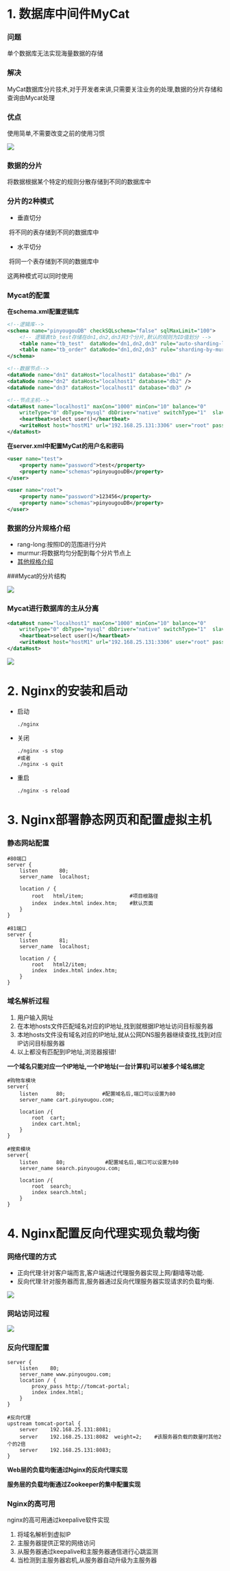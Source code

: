 # 1. 数据库中间件MyCat

### 问题

单个数据库无法实现海量数据的存储

### 解决

MyCat数据库分片技术,对于开发者来讲,只需要关注业务的处理,数据的分片存储和查询由Mycat处理

### 优点

使用简单,不需要改变之前的使用习惯

![](https://github.com/fudingcheng/teaching-notes/blob/master/diagrams/pinyougou/%E9%83%A8%E7%BD%B2/Mycat%E5%92%8CMysql%E7%9A%84%E5%85%B3%E7%B3%BB.png?raw=true)

### 数据的分片

将数据根据某个特定的规则分散存储到不同的数据库中

### 分片的2种模式

* 垂直切分

​	将不同的表存储到不同的数据库中

* 水平切分

​	将同一个表存储到不同的数据库中

这两种模式可以同时使用

### Mycat的配置

**在schema.xml配置逻辑库**

```xml
<!--逻辑库-->
<schema name="pinyougouDB" checkSQLschema="false" sqlMaxLimit="100">
	<!-- 逻辑表tb_test存储在dn1,dn2,dn3共3个分片,默认的规则为ID值划分 -->
	<table name="tb_test"  dataNode="dn1,dn2,dn3" rule="auto-sharding-long" />
	<table name="tb_order" dataNode="dn1,dn2,dn3" rule="sharding-by-murmur-order" />
</schema>

<!--数据节点-->
<dataNode name="dn1" dataHost="localhost1" database="db1" />
<dataNode name="dn2" dataHost="localhost1" database="db2" />
<dataNode name="dn3" dataHost="localhost1" database="db3" />

<!--节点主机-->
<dataHost name="localhost1" maxCon="1000" minCon="10" balance="0"
	writeType="0" dbType="mysql" dbDriver="native" switchType="1"  slaveThreshold="100">
	<heartbeat>select user()</heartbeat>
	<writeHost host="hostM1" url="192.168.25.131:3306" user="root" password="123456"/>
</dataHost>
```
**在server.xml中配置MyCat的用户名和密码**

```xml
<user name="test">
	<property name="password">test</property>
	<property name="schemas">pinyougouDB</property>
</user>

<user name="root">
	<property name="password">123456</property>
	<property name="schemas">pinyougouDB</property>
</user>
```

### 数据的分片规格介绍

* rang-long:按照ID的范围进行分片
* murmur:将数据均匀分配到每个分片节点上
* [其他规格介绍](https://www.cnblogs.com/leeSmall/p/9462658.html)

###Mycat的分片结构

![](https://github.com/fudingcheng/teaching-notes/blob/master/diagrams/pinyougou/%E9%83%A8%E7%BD%B2/Mycat%E7%9A%84%E6%95%B0%E6%8D%AE%E5%88%86%E7%89%87%E7%AD%96%E7%95%A5.png?raw=true)

### Mycat进行数据库的主从分离

```xml
<dataHost name="localhost1" maxCon="1000" minCon="10" balance="0"
	writeType="0" dbType="mysql" dbDriver="native" switchType="1"  slaveThreshold="100">
	<heartbeat>select user()</heartbeat>
	<writeHost host="hostM1" url="192.168.25.131:3306" user="root" password="123456"/>
</dataHost>
```

![](https://github.com/fudingcheng/teaching-notes/blob/master/diagrams/pinyougou/%E9%83%A8%E7%BD%B2/Mycat%E5%92%8CMysql%E9%9B%86%E6%88%90%E5%AE%9E%E7%8E%B0%E6%95%B0%E6%8D%AE%E5%BA%93%E7%9A%84%E8%AF%BB%E5%86%99%E5%88%86%E7%A6%BB.png?raw=true)

# 2. Nginx的安装和启动

* 启动

  ```nginx
  ./nginx
  ```

* 关闭

  ```nginx
  ./nginx -s stop
  #或者
  ./nginx -s quit
  ```

* 重启

  ```nginx
  ./nginx -s reload
  ```

# 3. Nginx部署静态网页和配置虚拟主机

### 静态网站配置

```nginx
#80端口
server {
    listen       80;
    server_name  localhost;

    location / {
        root   html/item;				#项目根路径
        index  index.html index.htm;	#默认页面
    }
}
	
#81端口
server {
    listen       81;
    server_name  localhost;

    location / {
        root   html2/item;
        index  index.html index.htm;
    }
}
```

### 域名解析过程

1. 用户输入网址
2. 在本地hosts文件匹配域名对应的IP地址,找到就根据IP地址访问目标服务器
3. 本地hosts文件没有域名对应的IP地址,就从公网DNS服务器继续查找,找到对应IP访问目标服务器
4. 以上都没有匹配到IP地址,浏览器报错!

**一个域名只能对应一个IP地址,一个IP地址(一台计算机)可以被多个域名绑定**

```nginx
#购物车模块
server{
	listen 		80;			   #配置域名后,端口可以设置为80
	server_name cart.pinyougou.com;
	
	location /{
		root  cart;
		index cart.html;
	}
}

#搜索模块
server{
	listen 		80;				#配置域名后,端口可以设置为80
	server_name search.pinyougou.com;		
	
	location /{
		root  search;
		index search.html;
	}
}
```



# 4. Nginx配置反向代理实现负载均衡

### 网络代理的方式

* 正向代理:针对客户端而言,客户端通过代理服务器实现上网/翻墙等功能.
* 反向代理:针对服务器而言,服务器通过反向代理服务器实现请求的负载均衡.

![](https://github.com/fudingcheng/teaching-notes/blob/master/diagrams/pinyougou/%E9%83%A8%E7%BD%B2/%E6%AD%A3%E5%90%91%E4%BB%A3%E7%90%86%E5%92%8C%E5%8F%8D%E5%90%91%E4%BB%A3%E7%90%86.png?raw=true)

### 网站访问过程

![](https://github.com/fudingcheng/teaching-notes/blob/master/diagrams/pinyougou/%E9%83%A8%E7%BD%B2/%E7%BD%91%E7%AB%99%E8%AE%BF%E9%97%AE%E7%9A%84%E8%BF%87%E7%A8%8B.png?raw=true)

### 反向代理配置

```nginx
server {
	listen    80;
	server_name www.pinyougou.com;
	location / {
		proxy_pass http://tomcat-portal;
		index index.html;
	}
}

#反向代理
upstream tomcat-portal {
	server    192.168.25.131:8081;
	server    192.168.25.131:8082  weight=2;	#该服务器负载的数量时其他2个的2倍
	server    192.168.25.131:8083;
}
```

**Web层的负载均衡通过Nginx的反向代理实现**

**服务层的负载均衡通过Zookeeper的集中配置实现**

### Nginx的高可用

nginx的高可用通过keepalive软件实现

1. 将域名解析到虚拟IP
2. 主服务器提供正常的网络访问
3. 从服务器通过keepalive和主服务器通信进行心跳监测
4. 当检测到主服务器宕机,从服务器自动升级为主服务器

